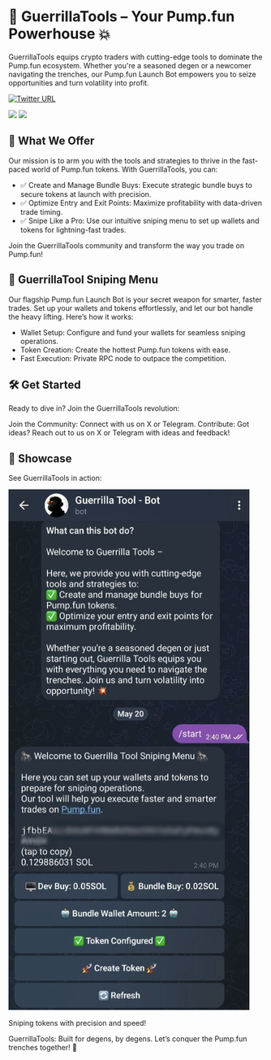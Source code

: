 # 🦍 GuerrillaTools – Your Pump.fun Powerhouse 💥
GuerrillaTools equips crypto traders with cutting-edge tools to dominate the Pump.fun ecosystem. Whether you're a seasoned degen or a newcomer navigating the trenches, our Pump.fun Launch Bot empowers you to seize opportunities and turn volatility into profit.

[![Twitter URL](https://img.shields.io/twitter/url/https/twitter.com/fold_left.svg?style=social&label=Follow%20%40GuerrillaTools)](https://x.com/GuerrillaTool)
<p>
  <a href="https://t.me/GuerrillaTool"><img src="https://img.shields.io/badge/Telegram-2CA5E0?style=for-the-badge&logo=telegram&logoColor=white" /></a>
  <a href="https://guerrillatools.xyz"><img src="https://img.shields.io/badge/Website-000000?style=for-the-badge&logo=google-chrome&logoColor=white" /></a>
</p>

## 🚀 What We Offer
Our mission is to arm you with the tools and strategies to thrive in the fast-paced world of Pump.fun tokens. With GuerrillaTools, you can:

+ ✅ Create and Manage Bundle Buys: Execute strategic bundle buys to secure tokens at launch with precision.
+ ✅ Optimize Entry and Exit Points: Maximize profitability with data-driven trade timing.
+ ✅ Snipe Like a Pro: Use our intuitive sniping menu to set up wallets and tokens for lightning-fast trades.

Join the GuerrillaTools community and transform the way you trade on Pump.fun!
## 🦍 GuerrillaTool Sniping Menu
Our flagship Pump.fun Launch Bot is your secret weapon for smarter, faster trades. Set up your wallets and tokens effortlessly, and let our bot handle the heavy lifting. Here’s how it works:

+ Wallet Setup: Configure and fund your wallets for seamless sniping operations.
+ Token Creation: Create the hottest Pump.fun tokens with ease.
+ Fast Execution: Private RPC node to outpace the competition.

## 🛠️ Get Started
Ready to dive in? Join the GuerrillaTools revolution:

Join the Community: Connect with us on X or Telegram.
Contribute: Got ideas? Reach out to us on X or Telegram with ideas and feedback!

## 📸 Showcase
See GuerrillaTools in action:

![sneak_peak.jpg](https://github.com/GuerrillaTools/.github/blob/main/sneak_peak.jpg)

Sniping tokens with precision and speed!

GuerrillaTools: Built for degens, by degens. Let’s conquer the Pump.fun trenches together! 💪
